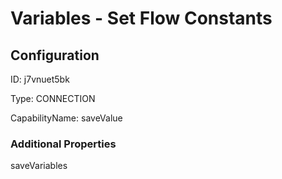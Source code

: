 # Variables - Set Flow Constants
## Configuration
ID:  j7vnuet5bk

Type: CONNECTION 

CapabilityName: saveValue






### Additional Properties
saveVariables
```
```




